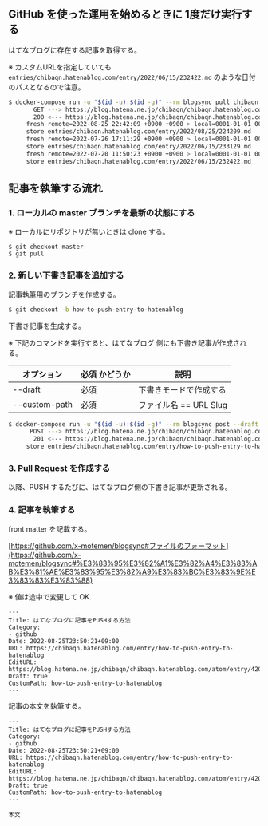 ## GitHub を使った運用を始めるときに 1度だけ実行する

はてなブログに存在する記事を取得する。

※ カスタムURLを指定していても `entries/chibaqn.hatenablog.com/entry/2022/06/15/232422.md` のような日付のパスとなるので注意。

```bash
$ docker-compose run -u "$(id -u):$(id -g)" --rm blogsync pull chibaqn.hatenablog.com
       GET ---> https://blog.hatena.ne.jp/chibaqn/chibaqn.hatenablog.com/atom/entry
       200 <--- https://blog.hatena.ne.jp/chibaqn/chibaqn.hatenablog.com/atom/entry
     fresh remote=2022-08-25 22:42:09 +0900 +0900 > local=0001-01-01 00:00:00 +0000 UTC
     store entries/chibaqn.hatenablog.com/entry/2022/08/25/224209.md
     fresh remote=2022-07-26 17:11:29 +0900 +0900 > local=0001-01-01 00:00:00 +0000 UTC
     store entries/chibaqn.hatenablog.com/entry/2022/06/15/233129.md
     fresh remote=2022-07-20 11:50:23 +0900 +0900 > local=0001-01-01 00:00:00 +0000 UTC
     store entries/chibaqn.hatenablog.com/entry/2022/06/15/232422.md
```

## 記事を執筆する流れ

### 1. ローカルの master ブランチを最新の状態にする

※ ローカルにリポジトリが無いときは clone する。

```
$ git checkout master
$ git pull
```

### 2. 新しい下書き記事を追加する

記事執筆用のブランチを作成する。

```bash
$ git checkout -b how-to-push-entry-to-hatenablog
```

下書き記事を生成する。

※ 下記のコマンドを実行すると、はてなブログ 側にも下書き記事が作成される。

| オプション | 必須 かどうか | 説明 |
| --- | --- | --- |
| --draft | 必須 | 下書きモードで作成する |
| --custom-path | 必須 | ファイル名 == URL Slug |

```bash
$ docker-compose run -u "$(id -u):$(id -g)" --rm blogsync post --draft --custom-path=how-to-push-entry-to-hatenablog chibaqn.hatenablog.com < draft.md
      POST ---> https://blog.hatena.ne.jp/chibaqn/chibaqn.hatenablog.com/atom/entry
       201 <--- https://blog.hatena.ne.jp/chibaqn/chibaqn.hatenablog.com/atom/entry
     store entries/chibaqn.hatenablog.com/entry/how-to-push-entry-to-hatenablog.md
```

### 3. Pull Request を作成する

以降、PUSH するたびに、はてなブログ側の下書き記事が更新される。

### 4. 記事を執筆する

front matter を記載する。

[https://github.com/x-motemen/blogsync#ファイルのフォーマット](https://github.com/x-motemen/blogsync#%E3%83%95%E3%82%A1%E3%82%A4%E3%83%AB%E3%81%AE%E3%83%95%E3%82%A9%E3%83%BC%E3%83%9E%E3%83%83%E3%83%88)

※ 値は途中で変更して OK.
```
---
Title: はてなブログに記事をPUSHする方法
Category:
- github
Date: 2022-08-25T23:50:21+09:00
URL: https://chibaqn.hatenablog.com/entry/how-to-push-entry-to-hatenablog
EditURL: https://blog.hatena.ne.jp/chibaqn/chibaqn.hatenablog.com/atom/entry/4207112889911938896
Draft: true
CustomPath: how-to-push-entry-to-hatenablog
---
```

記事の本文を執筆する。

```
---
Title: はてなブログに記事をPUSHする方法
Category:
- github
Date: 2022-08-25T23:50:21+09:00
URL: https://chibaqn.hatenablog.com/entry/how-to-push-entry-to-hatenablog
EditURL: https://blog.hatena.ne.jp/chibaqn/chibaqn.hatenablog.com/atom/entry/4207112889911938896
Draft: true
CustomPath: how-to-push-entry-to-hatenablog
---

本文
```
